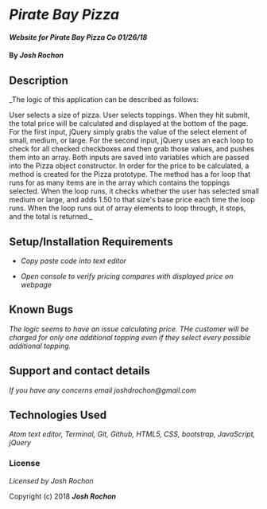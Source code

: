 # _Pirate Bay Pizza_

#### _Website for Pirate Bay Pizza Co 01/26/18_

#### By _**Josh Rochon**_

## Description

_The logic of this application can be described as follows:

User selects a size of pizza. User selects toppings. When they hit submit, the total price will be calculated and displayed at the bottom of the page. For the first input, jQuery simply grabs the value of the select element of small, medium, or large. For the second input, jQuery uses an each loop to check for all checked checkboxes and then grab those values, and pushes them into an array. Both inputs are saved into variables which are passed into the Pizza object constructor. In order for the price to be calculated, a method is created for the Pizza prototype. The method has a for loop that runs for as many items are in the array which contains the toppings selected. When the loop runs, it checks whether the user has selected small medium or large, and adds 1.50 to that size's base price each time the loop runs. When the loop runs out of array elements to loop through, it stops, and the total is returned._

## Setup/Installation Requirements

* _Copy paste code into text editor_

* _Open console to verify pricing compares with displayed price on webpage_

## Known Bugs

_The logic seems to have an issue calculating price. THe customer will be charged for only one additional topping even if they select every possible additional topping._

## Support and contact details

_If you have any concerns email joshdrochon@gmail.com_

## Technologies Used

_Atom text editor, Terminal, Git, Github, HTML5, CSS, bootstrap, JavaScript, jQuery_

### License

*Licensed by Josh Rochon*

Copyright (c) 2018 **_Josh Rochon_**
